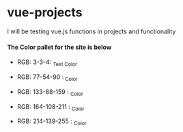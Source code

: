 # vue-projects
I will be testing vue.js functions in projects and functionality

#### The Color pallet for the site is below

- RGB: 3-3-4: <sub>Text Color</sub>

- RGB: 77-54-90 :<sub> Color</sub>
- RGB: 133-88-159 : <sub>Color</sub>
- RGB: 164-108-211 : <sub>Color</sub>
- RGB: 214-139-255 : <sub> Color</sub>